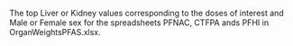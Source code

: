 The top Liver or Kidney values corresponding to the doses of interest and Male or Female sex for the spreadsheets PFNAC, CTFPA ands PFHI in OrganWeightsPFAS.xlsx.
